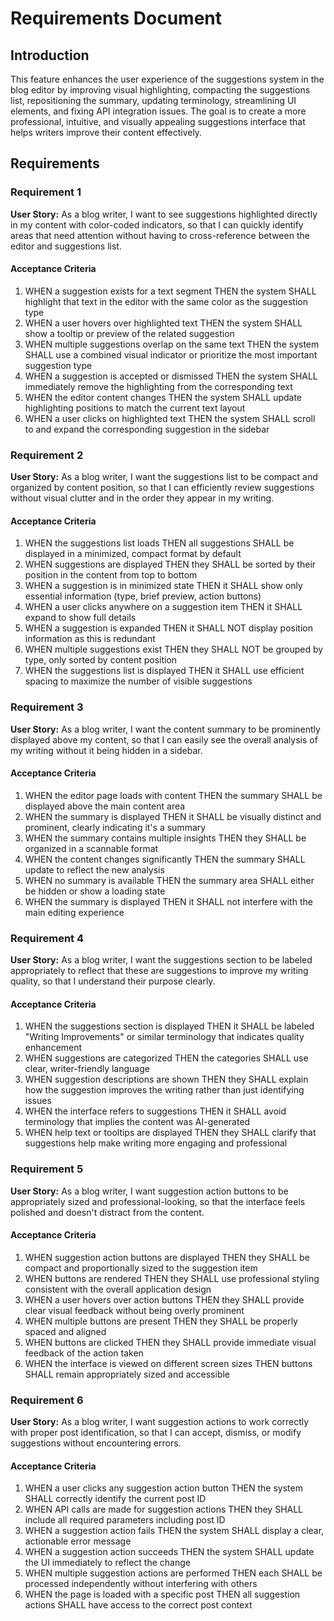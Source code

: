 # Requirements Document

## Introduction

This feature enhances the user experience of the suggestions system in the blog editor by improving visual highlighting, compacting the suggestions list, repositioning the summary, updating terminology, streamlining UI elements, and fixing API integration issues. The goal is to create a more professional, intuitive, and visually appealing suggestions interface that helps writers improve their content effectively.

## Requirements

### Requirement 1

**User Story:** As a blog writer, I want to see suggestions highlighted directly in my content with color-coded indicators, so that I can quickly identify areas that need attention without having to cross-reference between the editor and suggestions list.

#### Acceptance Criteria

1. WHEN a suggestion exists for a text segment THEN the system SHALL highlight that text in the editor with the same color as the suggestion type
2. WHEN a user hovers over highlighted text THEN the system SHALL show a tooltip or preview of the related suggestion
3. WHEN multiple suggestions overlap on the same text THEN the system SHALL use a combined visual indicator or prioritize the most important suggestion type
4. WHEN a suggestion is accepted or dismissed THEN the system SHALL immediately remove the highlighting from the corresponding text
5. WHEN the editor content changes THEN the system SHALL update highlighting positions to match the current text layout
6. WHEN a user clicks on highlighted text THEN the system SHALL scroll to and expand the corresponding suggestion in the sidebar

### Requirement 2

**User Story:** As a blog writer, I want the suggestions list to be compact and organized by content position, so that I can efficiently review suggestions without visual clutter and in the order they appear in my writing.

#### Acceptance Criteria

1. WHEN the suggestions list loads THEN all suggestions SHALL be displayed in a minimized, compact format by default
2. WHEN suggestions are displayed THEN they SHALL be sorted by their position in the content from top to bottom
3. WHEN a suggestion is in minimized state THEN it SHALL show only essential information (type, brief preview, action buttons)
4. WHEN a user clicks anywhere on a suggestion item THEN it SHALL expand to show full details
5. WHEN a suggestion is expanded THEN it SHALL NOT display position information as this is redundant
6. WHEN multiple suggestions exist THEN they SHALL NOT be grouped by type, only sorted by content position
7. WHEN the suggestions list is displayed THEN it SHALL use efficient spacing to maximize the number of visible suggestions

### Requirement 3

**User Story:** As a blog writer, I want the content summary to be prominently displayed above my content, so that I can easily see the overall analysis of my writing without it being hidden in a sidebar.

#### Acceptance Criteria

1. WHEN the editor page loads with content THEN the summary SHALL be displayed above the main content area
2. WHEN the summary is displayed THEN it SHALL be visually distinct and prominent, clearly indicating it's a summary
3. WHEN the summary contains multiple insights THEN they SHALL be organized in a scannable format
4. WHEN the content changes significantly THEN the summary SHALL update to reflect the new analysis
5. WHEN no summary is available THEN the summary area SHALL either be hidden or show a loading state
6. WHEN the summary is displayed THEN it SHALL not interfere with the main editing experience

### Requirement 4

**User Story:** As a blog writer, I want the suggestions section to be labeled appropriately to reflect that these are suggestions to improve my writing quality, so that I understand their purpose clearly.

#### Acceptance Criteria

1. WHEN the suggestions section is displayed THEN it SHALL be labeled "Writing Improvements" or similar terminology that indicates quality enhancement
2. WHEN suggestions are categorized THEN the categories SHALL use clear, writer-friendly language
3. WHEN suggestion descriptions are shown THEN they SHALL explain how the suggestion improves the writing rather than just identifying issues
4. WHEN the interface refers to suggestions THEN it SHALL avoid terminology that implies the content was AI-generated
5. WHEN help text or tooltips are displayed THEN they SHALL clarify that suggestions help make writing more engaging and professional

### Requirement 5

**User Story:** As a blog writer, I want suggestion action buttons to be appropriately sized and professional-looking, so that the interface feels polished and doesn't distract from the content.

#### Acceptance Criteria

1. WHEN suggestion action buttons are displayed THEN they SHALL be compact and proportionally sized to the suggestion item
2. WHEN buttons are rendered THEN they SHALL use professional styling consistent with the overall application design
3. WHEN a user hovers over action buttons THEN they SHALL provide clear visual feedback without being overly prominent
4. WHEN multiple buttons are present THEN they SHALL be properly spaced and aligned
5. WHEN buttons are clicked THEN they SHALL provide immediate visual feedback of the action taken
6. WHEN the interface is viewed on different screen sizes THEN buttons SHALL remain appropriately sized and accessible

### Requirement 6

**User Story:** As a blog writer, I want suggestion actions to work correctly with proper post identification, so that I can accept, dismiss, or modify suggestions without encountering errors.

#### Acceptance Criteria

1. WHEN a user clicks any suggestion action button THEN the system SHALL correctly identify the current post ID
2. WHEN API calls are made for suggestion actions THEN they SHALL include all required parameters including post ID
3. WHEN a suggestion action fails THEN the system SHALL display a clear, actionable error message
4. WHEN a suggestion action succeeds THEN the system SHALL update the UI immediately to reflect the change
5. WHEN multiple suggestion actions are performed THEN each SHALL be processed independently without interfering with others
6. WHEN the page is loaded with a specific post THEN all suggestion actions SHALL have access to the correct post context
